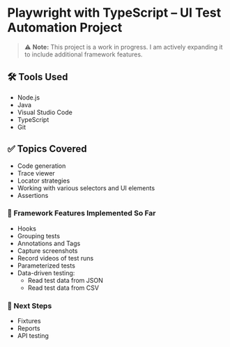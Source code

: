 # Playwright with TypeScript – UI Test Automation Project

> ⚠️ **Note:** This project is a work in progress. I am actively expanding it to include additional framework features.

## 🛠 Tools Used
- Node.js
- Java
- Visual Studio Code
- TypeScript
- Git

## ✅ Topics Covered
- Code generation
- Trace viewer
- Locator strategies
- Working with various selectors and UI elements  
- Assertions

### 🧱 Framework Features Implemented So Far
- Hooks
- Grouping tests
- Annotations and Tags
- Capture screenshots
- Record videos of test runs
- Parameterized tests
- Data-driven testing:
  - Read test data from JSON
  - Read test data from CSV

### 🚧 Next Steps
- Fixtures
- Reports
- API testing

